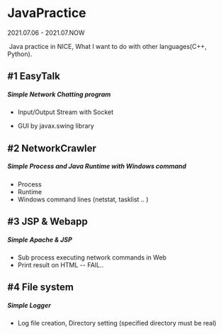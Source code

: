 # JavaPractice
2021.07.06 - 2021.07.NOW

​	Java practice in NICE, What I want to do with other languages(C++, Python).



## #1 EasyTalk

##### Simple Network Chatting program

- Input/Output Stream with Socket

- GUI by javax.swing library



## #2 NetworkCrawler

##### Simple Process and Java Runtime with Windows command

- Process
- Runtime
- Windows command lines (netstat, tasklist .. )



## #3 JSP & Webapp

##### Simple Apache & JSP 
- Sub process executing network commands in Web
- Print result on HTML -- FAIL..

## #4 File system
##### Simple Logger
- Log file creation, Directory setting (specified directory must be real)